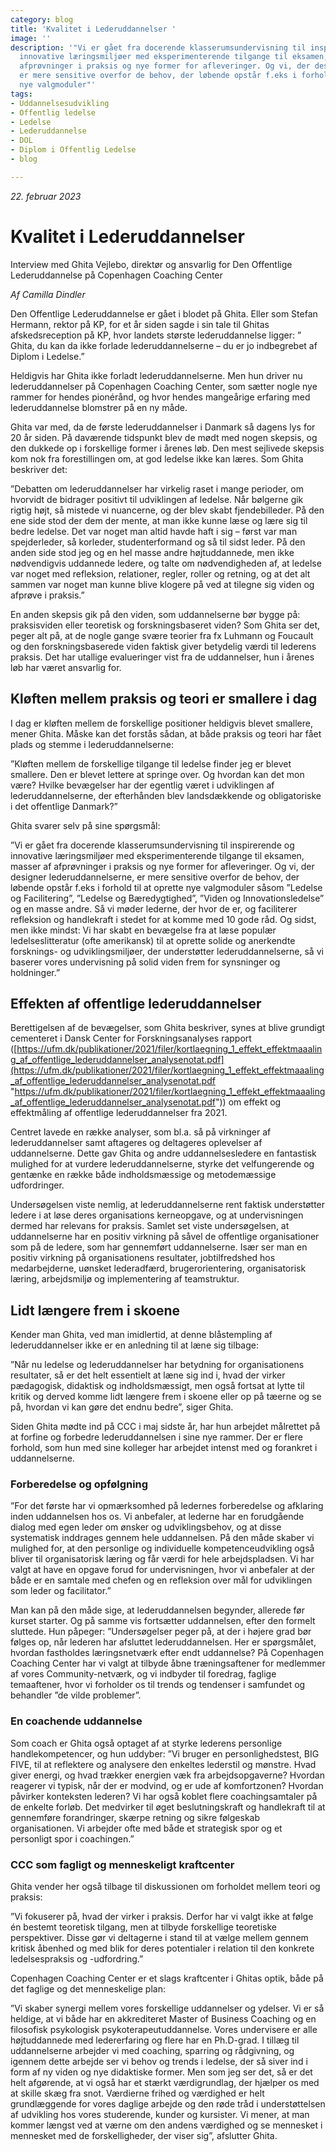 ```yaml
---
category: blog
title: 'Kvalitet i Lederuddannelser '
image: ''
description: '"Vi er gået fra docerende klasserumsundervisning til inspirerende og
  innovative læringsmiljøer med eksperimenterende tilgange til eksamen, masser af
  afprøvninger i praksis og nye former for afleveringer. Og vi, der designer lederuddannelserne,
  er mere sensitive overfor de behov, der løbende opstår f.eks i forhold til at oprette
  nye valgmoduler"'
tags:
- Uddannelsesudvikling
- Offentlig ledelse
- Ledelse
- Lederuddannelse
- DOL
- Diplom i Offentlig Ledelse
- blog

---
```

_22. februar 2023_

# Kvalitet i Lederuddannelser

Interview med Ghita Vejlebo, direktør og ansvarlig for Den Offentlige Lederuddannelse på Copenhagen Coaching Center

_Af Camilla Dindler_

Den Offentlige Lederuddannelse er gået i blodet på Ghita. Eller som Stefan Hermann, rektor på KP, for et år siden sagde i sin tale til Ghitas afskedsreception på KP, hvor landets største lederuddannelse ligger: ” Ghita, du kan da ikke forlade lederuddannelserne – du er jo indbegrebet af Diplom i Ledelse.”

Heldigvis har Ghita ikke forladt lederuddannelserne. Men hun driver nu lederuddannelser på Copenhagen Coaching Center, som sætter nogle nye rammer for hendes pionérånd, og hvor hendes mangeårige erfaring med lederuddannelse blomstrer på en ny måde.

Ghita var med, da de første lederuddannelser i Danmark så dagens lys for 20 år siden. På daværende tidspunkt blev de mødt med nogen skepsis, og den dukkede op i forskellige former i årenes løb. Den mest sejlivede skepsis kom nok fra forestillingen om, at god ledelse ikke kan læres. Som Ghita beskriver det:

”Debatten om lederuddannelser har virkelig raset i mange perioder, om hvorvidt de bidrager positivt til udviklingen af ledelse. Når bølgerne gik rigtig højt, så mistede vi nuancerne, og der blev skabt fjendebilleder. På den ene side stod der dem der mente, at man ikke kunne læse og lære sig til bedre ledelse. Det var noget man altid havde haft i sig – først var man spejderleder, så korleder, studenterformand og så til sidst leder. På den anden side stod jeg og en hel masse andre højtuddannede, men ikke nødvendigvis uddannede ledere, og talte om nødvendigheden af, at ledelse var noget med refleksion, relationer, regler, roller og retning, og at det alt sammen var noget man kunne blive klogere på ved at tilegne sig viden og afprøve i praksis.”

En anden skepsis gik på den viden, som uddannelserne bør bygge på: praksisviden eller teoretisk og forskningsbaseret viden? Som Ghita ser det, peger alt på, at de nogle gange svære teorier fra fx Luhmann og Foucault og den forskningsbaserede viden faktisk giver betydelig værdi til lederens praksis. Det har utallige evalueringer vist fra de uddannelser, hun i årenes løb har været ansvarlig for.

## Kløften mellem praksis og teori er smallere i dag

I dag er kløften mellem de forskellige positioner heldigvis blevet smallere, mener Ghita. Måske kan det forstås sådan, at både praksis og teori har fået plads og stemme i lederuddannelserne:

”Kløften mellem de forskellige tilgange til ledelse finder jeg er blevet smallere. Den er blevet lettere at springe over. Og hvordan kan det mon være? Hvilke bevægelser har der egentlig været i udviklingen af lederuddannelserne, der efterhånden blev landsdækkende og obligatoriske i det offentlige Danmark?”

Ghita svarer selv på sine spørgsmål:

”Vi er gået fra docerende klasserumsundervisning til inspirerende og innovative læringsmiljøer med eksperimenterende tilgange til eksamen, masser af afprøvninger i praksis og nye former for afleveringer. Og vi, der designer lederuddannelserne, er mere sensitive overfor de behov, der løbende opstår f.eks i forhold til at oprette nye valgmoduler såsom ”Ledelse og Facilitering”, ”Ledelse og Bæredygtighed”, ”Viden og Innovationsledelse” og en masse andre. Så vi møder lederne, der hvor de er, og faciliterer refleksion og handlekraft i stedet for at komme med 10 gode råd. Og sidst, men ikke mindst: Vi har skabt en bevægelse fra at læse populær ledelseslitteratur (ofte amerikansk) til at oprette solide og anerkendte forsknings- og udviklingsmiljøer, der understøtter lederuddannelserne, så vi baserer vores undervisning på solid viden frem for synsninger og holdninger.”

## Effekten af offentlige lederuddannelser

Berettigelsen af de bevægelser, som Ghita beskriver, synes at blive grundigt cementeret i Dansk Center for Forskningsanalyses rapport ([https://ufm.dk/publikationer/2021/filer/kortlaegning_1_effekt_effektmaaaling_af_offentlige_lederuddannelser_analysenotat.pdf](https://ufm.dk/publikationer/2021/filer/kortlaegning_1_effekt_effektmaaaling_af_offentlige_lederuddannelser_analysenotat.pdf "https://ufm.dk/publikationer/2021/filer/kortlaegning_1_effekt_effektmaaaling_af_offentlige_lederuddannelser_analysenotat.pdf")) om effekt og effektmåling af offentlige lederuddannelser fra 2021.

Centret lavede en række analyser, som bl.a. så på virkninger af lederuddannelser samt aftageres og deltageres oplevelser af uddannelserne. Dette gav Ghita og andre uddannelsesledere en fantastisk mulighed for at vurdere lederuddannelserne, styrke det velfungerende og gentænke en række både indholdsmæssige og metodemæssige udfordringer.

Undersøgelsen viste nemlig, at lederuddannelserne rent faktisk understøtter ledere i at løse deres organisations kerneopgave, og at undervisningen dermed har relevans for praksis. Samlet set viste undersøgelsen, at uddannelserne har en positiv virkning på såvel de offentlige organisationer som på de ledere, som har gennemført uddannelserne. Især ser man en positiv virkning på organisationens resultater, jobtilfredshed hos medarbejderne, uønsket lederadfærd, brugerorientering, organisatorisk læring, arbejdsmiljø og implementering af teamstruktur.

## Lidt længere frem i skoene

Kender man Ghita, ved man imidlertid, at denne blåstempling af lederuddannelser ikke er en anledning til at læne sig tilbage:

”Når nu ledelse og lederuddannelser har betydning for organisationens resultater, så er det helt essentielt at læne sig ind i, hvad der virker pædagogisk, didaktisk og indholdsmæssigt, men også fortsat at lytte til kritik og derved komme lidt længere frem i skoene eller op på tæerne og se på, hvordan vi kan gøre det endnu bedre”, siger Ghita.

Siden Ghita mødte ind på CCC i maj sidste år, har hun arbejdet målrettet på at forfine og forbedre lederuddannelsen i sine nye rammer. Der er flere forhold, som hun med sine kolleger har arbejdet intenst med og forankret i uddannelserne.

### Forberedelse og opfølgning

”For det første har vi opmærksomhed på ledernes forberedelse og afklaring inden uddannelsen hos os. Vi anbefaler, at lederne har en forudgående dialog med egen leder om ønsker og udviklingsbehov, og at disse systematisk inddrages gennem hele uddannelsen. På den måde skaber vi mulighed for, at den personlige og individuelle kompetenceudvikling også bliver til organisatorisk læring og får værdi for hele arbejdspladsen. Vi har valgt at have en opgave forud for undervisningen, hvor vi anbefaler at der både er en samtale med chefen og en refleksion over mål for udviklingen som leder og facilitator.”

Man kan på den måde sige, at lederuddannelsen begynder, allerede før kurset starter. Og på samme vis fortsætter uddannelsen, efter den formelt sluttede. Hun påpeger: ”Undersøgelser peger på, at der i højere grad bør følges op, når lederen har afsluttet lederuddannelsen. Her er spørgsmålet, hvordan fastholdes læringsnetværk efter endt uddannelse? På Copenhagen Coaching Center har vi valgt at tilbyde åbne træningsaftener for medlemmer af vores Community-netværk, og vi indbyder til foredrag, faglige temaaftener, hvor vi forholder os til trends og tendenser i samfundet og behandler ”de vilde problemer”.

### En coachende uddannelse

Som coach er Ghita også optaget af at styrke lederens personlige handlekompetencer, og hun uddyber: ”Vi bruger en personlighedstest, BIG FIVE, til at reflektere og analysere den enkeltes lederstil og mønstre. Hvad giver energi, og hvad trækker energien væk fra arbejdsopgaverne? Hvordan reagerer vi typisk, når der er modvind, og er ude af komfortzonen? Hvordan påvirker konteksten lederen? Vi har også koblet flere coachingsamtaler på de enkelte forløb. Det medvirker til øget beslutningskraft og handlekraft til at gennemføre forandringer, skærpe retning og sikre følgeskab organisationen. Vi arbejder ofte med både et strategisk spor og et personligt spor i coachingen.”

### CCC som fagligt og menneskeligt kraftcenter

Ghita vender her også tilbage til diskussionen om forholdet mellem teori og praksis:

”Vi fokuserer på, hvad der virker i praksis. Derfor har vi valgt ikke at følge én bestemt teoretisk tilgang, men at tilbyde forskellige teoretiske perspektiver. Disse gør vi deltagerne i stand til at vælge mellem gennem kritisk åbenhed og med blik for deres potentialer i relation til den konkrete ledelsespraksis og -udfordring.”

Copenhagen Coaching Center er et slags kraftcenter i Ghitas optik, både på det faglige og det menneskelige plan:

”Vi skaber synergi mellem vores forskellige uddannelser og ydelser. Vi er så heldige, at vi både har en akkrediteret Master of Business Coaching og en filosofisk psykologisk psykoterapeutuddannelse. Vores undervisere er alle højtuddannede med ledererfaring og flere har en Ph.D-grad. I tillæg til uddannelserne arbejder vi med coaching, sparring og rådgivning, og igennem dette arbejde ser vi behov og trends i ledelse, der så siver ind i form af ny viden og nye didaktiske former. Men som jeg ser det, så er det helt afgørende, at vi også har et stærkt værdigrundlag, der hjælper os med at skille skæg fra snot. Værdierne frihed og værdighed er helt grundlæggende for vores daglige arbejde og den røde tråd i understøttelsen af udvikling hos vores studerende, kunder og kursister. Vi mener, at man kommer længst ved at værne om den andens værdighed og se mennesket i mennesket med de forskelligheder, der viser sig”, afslutter Ghita.